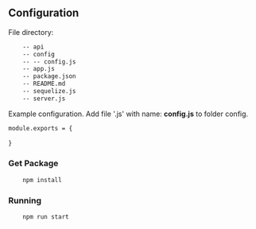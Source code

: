 ## Configuration
File directory:

```diff
    -- api
    -- config
    -- -- config.js
    -- app.js
    -- package.json
    -- README.md
    -- sequelize.js
    -- server.js
```

Example configuration. Add file '.js' with name: **config.js** to folder config.
```diff
module.exports = {
	
}
```

### Get Package
```diff
    npm install
```

### Running
```diff
    npm run start
```

